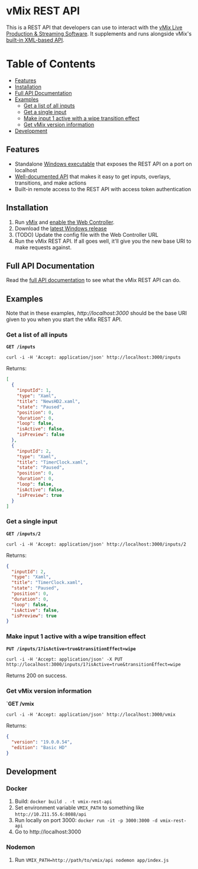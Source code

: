 # vMix REST API

This is a REST API that developers can use to interact with the <a href="https://www.vmix.com/" target="_blank">vMix Live Production & Streaming Software</a>. It supplements and runs alongside vMix's <a href="https://www.vmix.com/help17/index.htm?DeveloperAPI.html">built-in XML-based API</a>.

# Table of Contents
* [Features](#features)
* [Installation](#installation)
* [Full API Documentation](#full-api-documentation)
* [Examples](#examples)
  * [Get a list of all inputs](#get-a-list-of-all-inputs)
  * [Get a single input](#get-a-single-input)
  * [Make input 1 active with a wipe transition effect](#make-input-1-active-with-a-wipe-transition-effect)
  * [Get vMix version information](#get-vmix-version-information)
* [Development](#development)

## Features
* Standalone [Windows executable](https://github.com/curtgrimes/vmix-rest-api/releases/latest) that exposes the REST API on a port on localhost
* [Well-documented API](https://curtgrimes.github.io/vmix-rest-api) that makes it easy to get inputs, overlays, transitions, and make actions
* Built-in remote access to the REST API with access token authentication

## Installation
1. Run [vMix](https://www.vmix.com) and [enable the Web Controller](https://www.vmix.com/knowledgebase/article.aspx/69/how-to-control-vmix-from-a-web-browser-using-vmix-web-controller).
1. Download the [latest Windows release](https://github.com/curtgrimes/vmix-rest-api/releases/latest)
1. (TODO) Update the config file with the Web Controller URL
1. Run the vMix REST API. If all goes well, it'll give you the new base URI to make requests against.


## Full API Documentation
Read the [full API documentation](https://curtgrimes.github.io/vmix-rest-api/) to see what the vMix REST API can do.

## Examples
Note that in these examples, *http://localhost:3000* should be the base URI given to you when you start the vMix REST API.

### Get a list of all inputs
**`GET /inputs`**
```
curl -i -H 'Accept: application/json' http://localhost:3000/inputs
```
Returns:
```json
[
  {
    "inputId": 1,
    "type": "Xaml",
    "title": "NewsHD2.xaml",
    "state": "Paused",
    "position": 0,
    "duration": 0,
    "loop": false,
    "isActive": false,
    "isPreview": false
  },
  {
    "inputId": 2,
    "type": "Xaml",
    "title": "TimerClock.xaml",
    "state": "Paused",
    "position": 0,
    "duration": 0,
    "loop": false,
    "isActive": false,
    "isPreview": true
  }
]
```

### Get a single input
**`GET /inputs/2`**
```
curl -i -H 'Accept: application/json' http://localhost:3000/inputs/2
```
Returns:
```json
{
  "inputId": 2,
  "type": "Xaml",
  "title": "TimerClock.xaml",
  "state": "Paused",
  "position": 0,
  "duration": 0,
  "loop": false,
  "isActive": false,
  "isPreview": true
}
```

### Make input 1 active with a wipe transition effect
**`PUT /inputs/1?isActive=true&transitionEffect=wipe`**
```
curl -i -H 'Accept: application/json' -X PUT http://localhost:3000/inputs/1?isActive=true&transitionEffect=wipe
```
Returns 200 on success.

### Get vMix version information
**`GET /vmix**
```
curl -i -H 'Accept: application/json' http://localhost:3000/vmix
```
Returns:
```json
{
  "version": "19.0.0.54",
  "edition": "Basic HD"
}
```


## Development
### Docker
1. Build: `docker build . -t vmix-rest-api`
1. Set environment variable `VMIX_PATH` to something like `http://10.211.55.6:8088/api`
1. Run locally on port 3000: `docker run -it -p 3000:3000 -d vmix-rest-api`
1. Go to http://localhost:3000

### Nodemon
1. Run `VMIX_PATH=http://path/to/vmix/api nodemon app/index.js`